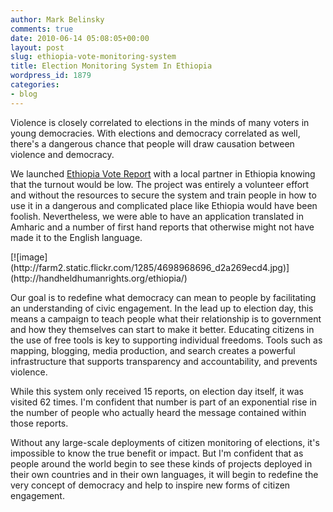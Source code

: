 ```yaml
---
author: Mark Belinsky
comments: true
date: 2010-06-14 05:08:05+00:00
layout: post
slug: ethiopia-vote-monitoring-system
title: Election Monitoring System In Ethiopia
wordpress_id: 1879
categories:
- blog
---
```


Violence is closely correlated to elections in the minds of many voters in young democracies. With elections and democracy correlated as well, there's a dangerous chance that people will draw causation between violence and democracy.

We launched [Ethiopia Vote Report](http://handheldhumanrights.org/ethiopia/) with a local partner in Ethiopia knowing that the turnout would be low. The project was entirely a volunteer effort and without the resources to secure the system and train people in how to use it in a dangerous and complicated place like Ethiopia would have been foolish. Nevertheless, we were able to have an application translated in Amharic and a number of first hand reports that otherwise might not have made it to the English language.

<caption id="" align="aligncenter" width="400" caption="Ethiopia Vote Monitor">[![image](http://farm2.static.flickr.com/1285/4698968696_d2a269ecd4.jpg)](http://handheldhumanrights.org/ethiopia/)</caption>

Our goal is to redefine what democracy can mean to people by facilitating an understanding of civic engagement. In the lead up to election day, this means a campaign to teach people what their relationship is to government and how they themselves can start to make it better. Educating citizens in the use of free tools is key to supporting individual freedoms. Tools such as mapping, blogging, media production, and search creates a powerful infrastructure that supports transparency and accountability, and prevents violence.

While this system only received 15 reports, on election day itself, it was visited 62 times. I'm confident that number is part of an exponential rise in the number of people who actually heard the message contained within those reports.

Without any large-scale deployments of citizen monitoring of elections, it's impossible to know the true benefit or impact. But I'm confident that as people around the world begin to see these kinds of projects deployed in their own countries and in their own languages, it will begin to redefine the very concept of democracy and help to inspire new forms of citizen engagement.
